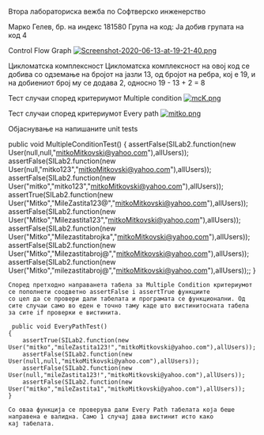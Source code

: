 Втора лабораториска вежба по Софтверско инженерство

Марко Гелев, бр. на индекс 181580
Група на код:
Ја добив групата на код 4

Control Flow Graph
[![Screenshot-2020-06-13-at-19-21-40.png](https://i.postimg.cc/ZnSsC5SF/Screenshot-2020-06-13-at-19-21-40.png)](https://postimg.cc/vg0tKMDc)

Цикломатска комплексност
Цикломатска комплексност на овој код се добива со одземање на бројот на јазли 13, од бројот на ребра, кој е 19, и на добиениот број му се додава 2, односно 19 - 13 + 2 = 8

Тест случаи според критериумот Multiple condition
[![mcK.png](https://i.postimg.cc/cHBYsx4n/mcK.png)](https://postimg.cc/Vr55gctf)

Тест случаи според критериумот Every path
[![mitko.png](https://i.postimg.cc/m2qZqvNN/mitko.png)](https://postimg.cc/WhGPqfyh)

Објаснување на напишаните unit tests

 public void MultipleConditionTest() {
        assertFalse(SILab2.function(new User(null,null,"mitkoMitkovski@yahoo.com"),allUsers));
        assertFalse(SILab2.function(new User(null,"mitko123","mitkoMitkovski@yahoo.com"),allUsers));
        assertFalse(SILab2.function(new User("mitko","mitko123","mitkoMitkovski@yahoo.com"),allUsers));
        assertTrue(SILab2.function(new User("Mitko","MileZastita123@","mitkoMitkovski@yahoo.com"),allUsers));
        assertFalse(SILab2.function(new User("Mitko","Milezastita123","mitkoMitkovski@yahoo.com"),allUsers));
        assertFalse(SILab2.function(new User("Mitko","Milezastitabrojka","mitkoMitkovski@yahoo.com"),allUsers));
        assertFalse(SILab2.function(new User("Mitko","Milezastitabroj@","mitkoMitkovski@yahoo.com"),allUsers));
        assertFalse(SILab2.function(new User("Mitko","milezastitabroj@","mitkoMitkovski@yahoo.com"),allUsers));;
    }
	
	Според претходно направанета табела за Multiple Condition критериумот се пополнети соодветно assertFalse i assertTrue функциите
	со цел да се провери дали табелата и програмата се функционални. Од сите случаи само во еден е точно таму каде што вистинитосната табела
	за сите if проверки е вистинита.
	
	 public void EveryPathTest()
    {
        assertTrue(SILab2.function(new User("mitko","mileZastita123!","mitkoMitkovski@yahoo.com"),allUsers));
        assertFalse(SILab2.function(new User(null,null,"mitkoMitkovski@yahoo.com"),allUsers));
        assertFalse(SILab2.function(new User(null,"mileZastita123!","mitkoMitkovski@yahoo.com"),allUsers));
        assertFalse(SILab2.function(new User("mitko","mileZastita1","mitkoMitkovski@yahoo.com"),allUsers));
    }
	
	Со оваа функција се проверува дали Every Path табелата која беше направена е валидна. Само 1 случај дава вистинит исто како
	кај табелата. 
